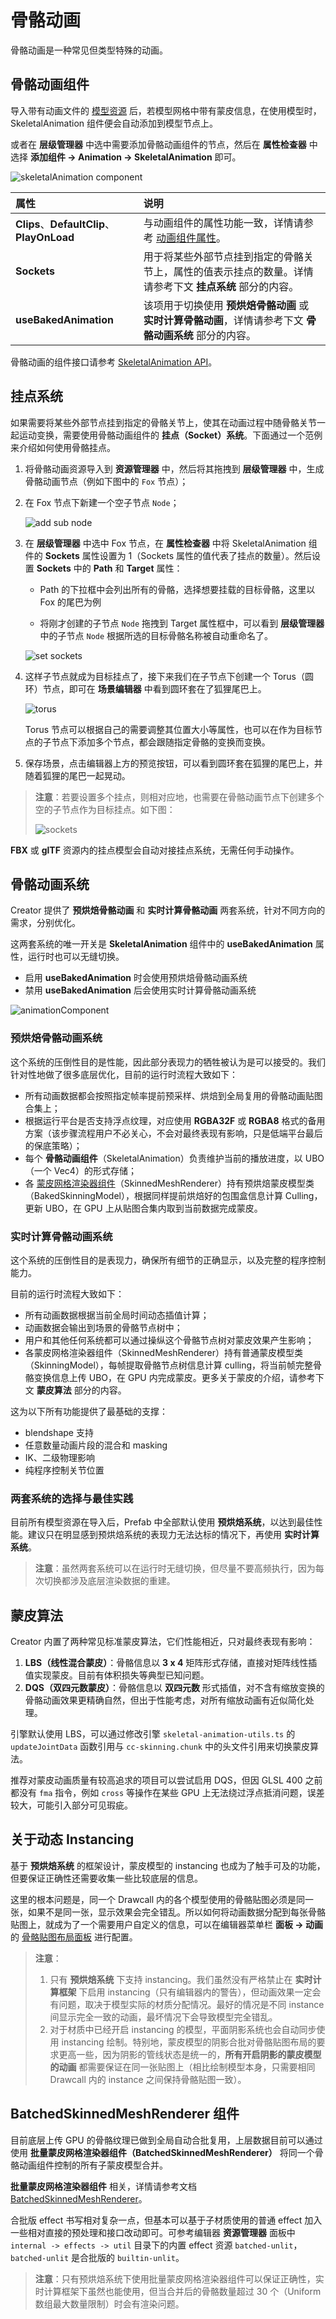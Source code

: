 # 骨骼动画

骨骼动画是一种常见但类型特殊的动画。

## 骨骼动画组件

导入带有动画文件的 [模型资源](../asset/model/mesh.md) 后，若模型网格中带有蒙皮信息，在使用模型时，SkeletalAnimation 组件便会自动添加到模型节点上。

或者在 **层级管理器** 中选中需要添加骨骼动画组件的节点，然后在 **属性检查器** 中选择 **添加组件 -> Animation -> SkeletalAnimation** 即可。

![skeletalAnimation component](./skeletal-animation/skeletalAnimation-component.png)

| 属性 | 说明 |
| :--- | :--- |
| **Clips**、**DefaultClip**、**PlayOnLoad** | 与动画组件的属性功能一致，详情请参考 [动画组件属性](./animation-comp.md#%E5%8A%A8%E7%94%BB%E7%BB%84%E4%BB%B6%E5%B1%9E%E6%80%A7)。 |
| **Sockets**           | 用于将某些外部节点挂到指定的骨骼关节上，属性的值表示挂点的数量。详情请参考下文 **挂点系统** 部分的内容。|
| **useBakedAnimation** | 该项用于切换使用 **预烘焙骨骼动画** 或 **实时计算骨骼动画**，详情请参考下文 **骨骼动画系统** 部分的内容。|

骨骼动画的组件接口请参考 [SkeletalAnimation API](__APIDOC__/zh/classes/animation.skeletalanimation.html)。

## 挂点系统

如果需要将某些外部节点挂到指定的骨骼关节上，使其在动画过程中随骨骼关节一起运动变换，需要使用骨骼动画组件的 **挂点（Socket）系统**。下面通过一个范例来介绍如何使用骨骼挂点。

1. 将骨骼动画资源导入到 **资源管理器** 中，然后将其拖拽到 **层级管理器** 中，生成骨骼动画节点（例如下图中的 `Fox` 节点）；

2. 在 Fox 节点下新建一个空子节点 `Node`；

    ![add sub node](./skeletal-animation/add-sub-node.png)

3. 在 **层级管理器** 中选中 Fox 节点，在 **属性检查器** 中将 SkeletalAnimation 组件的 **Sockets** 属性设置为 1（Sockets 属性的值代表了挂点的数量）。然后设置 **Sockets** 中的 **Path** 和 **Target** 属性：

    - Path 的下拉框中会列出所有的骨骼，选择想要挂载的目标骨骼，这里以 Fox 的尾巴为例

    - 将刚才创建的子节点 `Node` 拖拽到 Target 属性框中，可以看到 **层级管理器** 中的子节点 `Node` 根据所选的目标骨骼名称被自动重命名了。

    ![set sockets](./skeletal-animation/set-sockets.gif)

4. 这样子节点就成为目标挂点了，接下来我们在子节点下创建一个 Torus（圆环）节点，即可在 **场景编辑器** 中看到圆环套在了狐狸尾巴上。

    ![torus](./skeletal-animation/torus.png)

    Torus 节点可以根据自己的需要调整其位置大小等属性，也可以在作为目标节点的子节点下添加多个节点，都会跟随指定骨骼的变换而变换。

5. 保存场景，点击编辑器上方的预览按钮，可以看到圆环套在狐狸的尾巴上，并随着狐狸的尾巴一起晃动。

> **注意**：若要设置多个挂点，则相对应地，也需要在骨骼动画节点下创建多个空的子节点作为目标挂点。如下图：
>
> ![sockets](./skeletal-animation/sockets.png)

**FBX** 或 **glTF** 资源内的挂点模型会自动对接挂点系统，无需任何手动操作。

## 骨骼动画系统

Creator 提供了 **预烘焙骨骼动画** 和 **实时计算骨骼动画** 两套系统，针对不同方向的需求，分别优化。

这两套系统的唯一开关是 **SkeletalAnimation** 组件中的 **useBakedAnimation** 属性，运行时也可以无缝切换。

- 启用 **useBakedAnimation** 时会使用预烘焙骨骼动画系统
- 禁用 **useBakedAnimation** 后会使用实时计算骨骼动画系统

![animationComponent](./animation/useBakedAnimation.png)

### 预烘焙骨骼动画系统

这个系统的压倒性目的是性能，因此部分表现力的牺牲被认为是可以接受的。我们针对性地做了很多底层优化，目前的运行时流程大致如下：

- 所有动画数据都会按照指定帧率提前预采样、烘焙到全局复用的骨骼动画贴图合集上；
- 根据运行平台是否支持浮点纹理，对应使用 **RGBA32F** 或 **RGBA8** 格式的备用方案（该步骤流程用户不必关心，不会对最终表现有影响，只是低端平台最后的保底策略）；
- 每个 **骨骼动画组件**（SkeletalAnimation）负责维护当前的播放进度，以 UBO（一个 Vec4）的形式存储；
- 各 [蒙皮网格渲染器组件](../module-map/mesh/skinnedMeshRenderer.md)（SkinnedMeshRenderer）持有预烘焙蒙皮模型类（BakedSkinningModel），根据同样提前烘焙好的包围盒信息计算 Culling，更新 UBO，在 GPU 上从贴图合集内取到当前数据完成蒙皮。

### 实时计算骨骼动画系统

这个系统的压倒性目的是表现力，确保所有细节的正确显示，以及完整的程序控制能力。

目前的运行时流程大致如下：

- 所有动画数据根据当前全局时间动态插值计算；
- 动画数据会输出到场景的骨骼节点树中；
- 用户和其他任何系统都可以通过操纵这个骨骼节点树对蒙皮效果产生影响；
- 各蒙皮网格渲染器组件（SkinnedMeshRenderer）持有普通蒙皮模型类（SkinningModel），每帧提取骨骼节点树信息计算 culling，将当前帧完整骨骼变换信息上传 UBO，在 GPU 内完成蒙皮。更多关于蒙皮的介绍，请参考下文 **蒙皮算法** 部分的内容。

这为以下所有功能提供了最基础的支撑：

- blendshape 支持
- 任意数量动画片段的混合和 masking
- IK、二级物理影响
- 纯程序控制关节位置

### 两套系统的选择与最佳实践

目前所有模型资源在导入后，Prefab 中全部默认使用 **预烘焙系统**，以达到最佳性能。建议只在明显感到预烘焙系统的表现力无法达标的情况下，再使用 **实时计算系统**。

> **注意**：虽然两套系统可以在运行时无缝切换，但尽量不要高频执行，因为每次切换都涉及底层渲染数据的重建。

## 蒙皮算法

Creator 内置了两种常见标准蒙皮算法，它们性能相近，只对最终表现有影响：

1. **LBS（线性混合蒙皮）**：骨骼信息以 **3 x 4** 矩阵形式存储，直接对矩阵线性插值实现蒙皮。目前有体积损失等典型已知问题。
2. **DQS（双四元数蒙皮）**：骨骼信息以 **双四元数** 形式插值，对不含有缩放变换的骨骼动画效果更精确自然，但出于性能考虑，对所有缩放动画有近似简化处理。

引擎默认使用 LBS，可以通过修改引擎 `skeletal-animation-utils.ts` 的 `updateJointData` 函数引用与 `cc-skinning.chunk` 中的头文件引用来切换蒙皮算法。

推荐对蒙皮动画质量有较高追求的项目可以尝试启用 DQS，但因 GLSL 400 之前都没有 `fma` 指令，例如 `cross` 等操作在某些 GPU 上无法绕过浮点抵消问题，误差较大，可能引入部分可见瑕疵。

## 关于动态 Instancing

基于 **预烘焙系统** 的框架设计，蒙皮模型的 instancing 也成为了触手可及的功能，但要保证正确性还需要收集一些比较底层的信息。

这里的根本问题是，同一个 Drawcall 内的各个模型使用的骨骼贴图必须是同一张，如果不是同一张，显示效果会完全错乱。所以如何将动画数据分配到每张骨骼贴图上，就成为了一个需要用户自定义的信息，可以在编辑器菜单栏 **面板 -> 动画** 的 [骨骼贴图布局面板](joint-texture-layout.md) 进行配置。

> **注意**：
>
> 1. 只有 **预烘焙系统** 下支持 instancing。我们虽然没有严格禁止在 **实时计算框架** 下启用 instancing（只有编辑器内的警告），但动画效果一定会有问题，取决于模型实际的材质分配情况。最好的情况是不同 instance 间显示完全一致的动画，最坏情况下会导致模型完全错乱。
> 2. 对于材质中已经开启 instancing 的模型，平面阴影系统也会自动同步使用 instancing 绘制。特别地，蒙皮模型的阴影合批对骨骼贴图布局的要求更高一些，因为阴影的管线状态是统一的，**所有开启阴影的蒙皮模型的动画** 都需要保证在同一张贴图上（相比绘制模型本身，只需要相同 Drawcall 内的 instance 之间保持骨骼贴图一致）。

## BatchedSkinnedMeshRenderer 组件

目前底层上传 GPU 的骨骼纹理已做到全局自动合批复用，上层数据目前可以通过使用 **批量蒙皮网格渲染器组件（BatchedSkinnedMeshRenderer）** 将同一个骨骼动画组件控制的所有子蒙皮模型合并。

**批量蒙皮网格渲染器组件** 相关，详情请参考文档 [BatchedSkinnedMeshRenderer](../module-map/mesh/skinnedMeshBatchRenderer.md)。

合批版 effect 书写相对复杂一点，但基本可以基于子材质使用的普通 effect 加入一些相对直接的预处理和接口改动即可。可参考编辑器 **资源管理器** 面板中 `internal -> effects -> util` 目录下的内置 effect 资源 `batched-unlit`，`batched-unlit` 是合批版的 `builtin-unlit`。

> **注意**：只有预烘焙系统下使用批量蒙皮网格渲染器组件可以保证正确性，实时计算框架下虽然也能使用，但当合并后的骨骼数量超过 30 个（Uniform 数组最大数量限制）时会有渲染问题。
